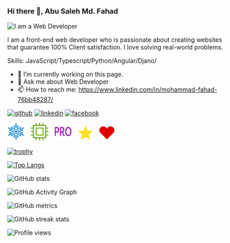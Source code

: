 ### Hi there 👋, Abu Saleh Md. Fahad

![I am a Web Developer](https://arturssmirnovs.github.io/github-profile-readme-generator/images/banner.png)

I am a front-end web developer who is passionate about creating websites that guarantee 100% Client satisfaction. I love solving real-world problems.

Skills: JavaScript/Typescript/Python/Angular/Djano/

- 🔭 I’m currently working on this page. 
- 💬 Ask me about Web Developer 
- 📫 How to reach me: https://www.linkedin.com/in/mohammad-fahad-76bb48287/


[<img src='https://cdn.jsdelivr.net/npm/simple-icons@3.0.1/icons/github.svg' alt='github' height='40'>](https://github.com/fahad2021)  [<img src='https://cdn.jsdelivr.net/npm/simple-icons@3.0.1/icons/linkedin.svg' alt='linkedin' height='40'>](https://www.linkedin.com/in/https://www.linkedin.com/in/asmfahad/)  [<img src='https://cdn.jsdelivr.net/npm/simple-icons@3.0.1/icons/facebook.svg' alt='facebook' height='40'>](https://www.facebook.com/https://www.facebook.com/profile.php?id=100086609057109&mibextid=ZbWKwL)  

<a href='https://archiveprogram.github.com/'><img src='https://raw.githubusercontent.com/acervenky/animated-github-badges/master/assets/acbadge.gif' width='40' height='40'></a> <a href='https://docs.github.com/en/developers'><img src='https://raw.githubusercontent.com/acervenky/animated-github-badges/master/assets/devbadge.gif' width='40' height='40'></a> <a href='https://github.com/pricing'><img src='https://raw.githubusercontent.com/acervenky/animated-github-badges/master/assets/pro.gif' width='40' height='40'></a> <a href='https://stars.github.com/'><img src='https://raw.githubusercontent.com/acervenky/animated-github-badges/master/assets/starbadge.gif' width='35' height='35'></a> <a href='https://docs.github.com/en/github/supporting-the-open-source-community-with-github-sponsors'><img src='https://raw.githubusercontent.com/acervenky/animated-github-badges/master/assets/sponsorbadge.gif' width='35' height='35'></a> 

[![trophy](https://github-profile-trophy.vercel.app/?username=fahad2021)](https://github.com/ryo-ma/github-profile-trophy)

[![Top Langs](https://github-readme-stats.vercel.app/api/top-langs/?username=fahad2021)](https://github.com/anuraghazra/github-readme-stats)

![GitHub stats](https://github-readme-stats.vercel.app/api?username=fahad2021&show_icons=true)  

![GitHub Activity Graph](https://activity-graph.herokuapp.com/graph?username=fahad2021)  

![GitHub metrics](https://metrics.lecoq.io/fahad2021)  

![GitHub streak stats](https://streak-stats.demolab.com/?user=fahad2021)  

![Profile views](https://gpvc.arturio.dev/fahad2021)  
